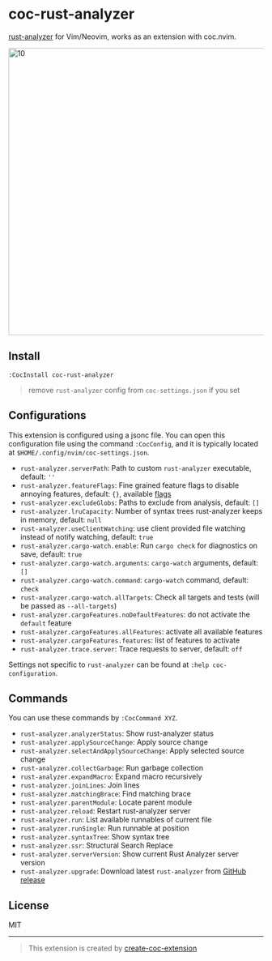 # coc-rust-analyzer

[rust-analyzer](https://github.com/rust-analyzer/rust-analyzer) for Vim/Neovim, works as an extension with coc.nvim.

<img width="567" alt="10" src="https://user-images.githubusercontent.com/345274/67060118-34808a00-f18e-11e9-9d76-22fff11b5802.png">

## Install

`:CocInstall coc-rust-analyzer`

> remove `rust-analyzer` config from `coc-settings.json` if you set

## Configurations

This extension is configured using a jsonc file. You can open this configuration file using
the command `:CocConfig`, and it is typically located at `$HOME/.config/nvim/coc-settings.json`.

- `rust-analyzer.serverPath`: Path to custom `rust-analyzer` executable, default: `''`
- `rust-analyzer.featureFlags`: Fine grained feature flags to disable annoying features, default: `{}`, available [flags](https://github.com/rust-analyzer/rust-analyzer/blob/master/crates/rust-analyzer/src/feature_flags.rs#L59)
- `rust-analyzer.excludeGlobs`: Paths to exclude from analysis, default: `[]`
- `rust-analyzer.lruCapacity`: Number of syntax trees rust-analyzer keeps in memory, default: `null`
- `rust-analyzer.useClientWatching`: use client provided file watching instead of notify watching, default: `true`
- `rust-analyzer.cargo-watch.enable`: Run `cargo check` for diagnostics on save, default: `true`
- `rust-analyzer.cargo-watch.arguments`: `cargo-watch` arguments, default: `[]`
- `rust-analyzer.cargo-watch.command`: `cargo-watch` command, default: `check`
- `rust-analyzer.cargo-watch.allTargets`: Check all targets and tests (will be passed as `--all-targets`)
- `rust-analyzer.cargoFeatures.noDefaultFeatures`: do not activate the `default` feature
- `rust-analyzer.cargoFeatures.allFeatures`: activate all available features
- `rust-analyzer.cargoFeatures.features`: list of features to activate
- `rust-analyzer.trace.server`: Trace requests to server, default: `off`

Settings not specific to `rust-analyzer` can be found at `:help coc-configuration`.

## Commands

You can use these commands by `:CocCommand XYZ`.

- `rust-analyzer.analyzerStatus`: Show rust-analyzer status
- `rust-analyzer.applySourceChange`: Apply source change
- `rust-analyzer.selectAndApplySourceChange`: Apply selected source change
- `rust-analyzer.collectGarbage`: Run garbage collection
- `rust-analyzer.expandMacro`: Expand macro recursively
- `rust-analyzer.joinLines`: Join lines
- `rust-analyzer.matchingBrace`: Find matching brace
- `rust-analyzer.parentModule`: Locate parent module
- `rust-analyzer.reload`: Restart rust-analyzer server
- `rust-analyzer.run`: List available runnables of current file
- `rust-analyzer.runSingle`: Run runnable at position
- `rust-analyzer.syntaxTree`: Show syntax tree
- `rust-analyzer.ssr`: Structural Search Replace
- `rust-analyzer.serverVersion`: Show current Rust Analyzer server version
- `rust-analyzer.upgrade`: Download latest `rust-analyzer` from [GitHub release](https://github.com/rust-analyzer/rust-analyzer/releases)

## License

MIT

---

> This extension is created by [create-coc-extension](https://github.com/fannheyward/create-coc-extension)
